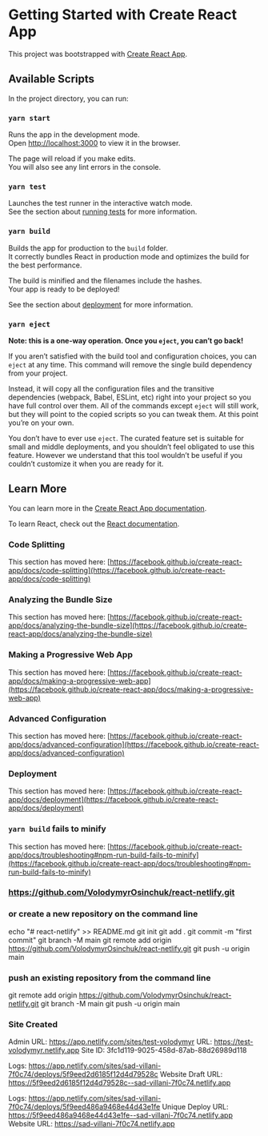# Getting Started with Create React App

This project was bootstrapped with [Create React App](https://github.com/facebook/create-react-app).

## Available Scripts

In the project directory, you can run:

### `yarn start`

Runs the app in the development mode.\
Open [http://localhost:3000](http://localhost:3000) to view it in the browser.

The page will reload if you make edits.\
You will also see any lint errors in the console.

### `yarn test`

Launches the test runner in the interactive watch mode.\
See the section about [running tests](https://facebook.github.io/create-react-app/docs/running-tests) for more information.

### `yarn build`

Builds the app for production to the `build` folder.\
It correctly bundles React in production mode and optimizes the build for the best performance.

The build is minified and the filenames include the hashes.\
Your app is ready to be deployed!

See the section about [deployment](https://facebook.github.io/create-react-app/docs/deployment) for more information.

### `yarn eject`

**Note: this is a one-way operation. Once you `eject`, you can’t go back!**

If you aren’t satisfied with the build tool and configuration choices, you can `eject` at any time. This command will remove the single build dependency from your project.

Instead, it will copy all the configuration files and the transitive dependencies (webpack, Babel, ESLint, etc) right into your project so you have full control over them. All of the commands except `eject` will still work, but they will point to the copied scripts so you can tweak them. At this point you’re on your own.

You don’t have to ever use `eject`. The curated feature set is suitable for small and middle deployments, and you shouldn’t feel obligated to use this feature. However we understand that this tool wouldn’t be useful if you couldn’t customize it when you are ready for it.

## Learn More

You can learn more in the [Create React App documentation](https://facebook.github.io/create-react-app/docs/getting-started).

To learn React, check out the [React documentation](https://reactjs.org/).

### Code Splitting

This section has moved here: [https://facebook.github.io/create-react-app/docs/code-splitting](https://facebook.github.io/create-react-app/docs/code-splitting)

### Analyzing the Bundle Size

This section has moved here: [https://facebook.github.io/create-react-app/docs/analyzing-the-bundle-size](https://facebook.github.io/create-react-app/docs/analyzing-the-bundle-size)

### Making a Progressive Web App

This section has moved here: [https://facebook.github.io/create-react-app/docs/making-a-progressive-web-app](https://facebook.github.io/create-react-app/docs/making-a-progressive-web-app)

### Advanced Configuration

This section has moved here: [https://facebook.github.io/create-react-app/docs/advanced-configuration](https://facebook.github.io/create-react-app/docs/advanced-configuration)

### Deployment

This section has moved here: [https://facebook.github.io/create-react-app/docs/deployment](https://facebook.github.io/create-react-app/docs/deployment)

### `yarn build` fails to minify

This section has moved here: [https://facebook.github.io/create-react-app/docs/troubleshooting#npm-run-build-fails-to-minify](https://facebook.github.io/create-react-app/docs/troubleshooting#npm-run-build-fails-to-minify)

### https://github.com/VolodymyrOsinchuk/react-netlify.git

### or create a new repository on the command line

echo "# react-netlify" >> README.md
git init
git add .
git commit -m "first commit"
git branch -M main
git remote add origin https://github.com/VolodymyrOsinchuk/react-netlify.git
git push -u origin main

### push an existing repository from the command line

git remote add origin https://github.com/VolodymyrOsinchuk/react-netlify.git
git branch -M main
git push -u origin main

### Site Created

Admin URL: https://app.netlify.com/sites/test-volodymyr
URL: https://test-volodymyr.netlify.app
Site ID: 3fc1d119-9025-458d-87ab-88d26989d118

Logs: https://app.netlify.com/sites/sad-villani-7f0c74/deploys/5f9eed2d6185f12d4d79528c
Website Draft URL: https://5f9eed2d6185f12d4d79528c--sad-villani-7f0c74.netlify.app

Logs: https://app.netlify.com/sites/sad-villani-7f0c74/deploys/5f9eed486a9468e44d43e1fe
Unique Deploy URL: https://5f9eed486a9468e44d43e1fe--sad-villani-7f0c74.netlify.app
Website URL: https://sad-villani-7f0c74.netlify.app
